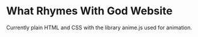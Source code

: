 # What Rhymes With God Website

Currently plain HTML and CSS with the library anime.js used for animation.